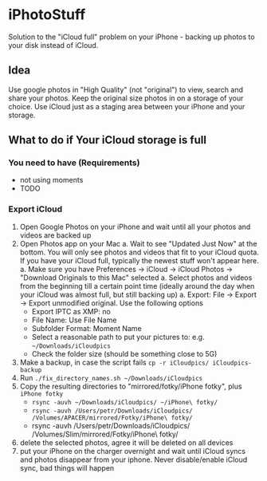 # iPhotoStuff
Solution to the "iCloud full" problem on your iPhone - backing up photos to your disk instead of iCloud.

## Idea
Use google photos in "High Quality" (not "original") to view, search and share your photos. Keep the original size photos in on a storage of your choice. Use iCloud just as a staging area between your iPhone and your storage. 

## What to do if Your iCloud storage is full
### You need to have (Requirements)
 - not using moments
 - TODO

### Export iCloud
1. Open Google Photos on your iPhone and wait until all your photos and videos are backed up
1. Open Photos app on your Mac
  a. Wait to see "Updated Just Now" at the bottom. You will only see photos and videos that fit to your iCloud quota. If you have your iCloud full, typically the newest stuff won't appear here.
  a. Make sure you have Preferences -> iCloud -> iCloud Photos -> "Download Originals to this Mac" selected
  a. Select photos and videos from the beginning till a certain point time (ideally around the day when your iCloud was almost full, but still backing up)
  a. Export: File -> Export -> Export unmodified original. Use the following options
    * Export IPTC as XMP: no
    * File Name: Use File Name
    * Subfolder Format: Moment Name
    * Select a reasonable path to put your pictures to: e.g. `~/Downloads/iCloudpics`
    * Check the folder size (should be something close to 5G)
1. Make a backup, in case the script fails `cp -r iCloudpics/ iCloudpics-backup`
1. Run `./fix_directory_names.sh ~/Downloads/iCloudpics`
1. Copy the resulting directories to "mirrored/fotky/iPhone fotky", plus `iPhone fotky`
    * `rsync -auvh ~/Downloads/iCloudpics/ ~/iPhone\ fotky/`
    * `rsync -auvh /Users/petr/Downloads/iCloudpics/ /Volumes/APACER/mirrored/Fotky/iPhone\ fotky/`
    * rsync -auvh /Users/petr/Downloads/iCloudpics/ /Volumes/Slim/mirrored/Fotky/iPhone\ fotky/
1. delete the selected photos, agree it will be deleted on all devices
1. put your iPhone on the charger overnight and wait until iCloud syncs and photos disappear from your iphone. Never disable/enable iCloud sync, bad things will happen